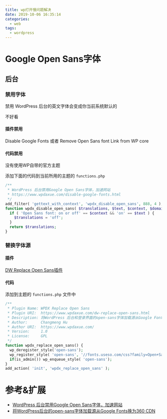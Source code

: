 ```yaml
---
title: wp打开慢问题解决
date: 2019-10-06 16:35:14
categories:
  - web
tags:
  - wordpress
---
```


# Google Open Sans字体

## 后台

### 禁用字体

禁用 WordPress 后台的英文字体会变成你当前系统默认的

不好看

#### 插件禁用

Disable Google Fonts 或者 Remove Open Sans font Link from WP core

#### 代码禁用

没有使用WP自带的官方主题

添加下面的代码到当前所用的主题的 `functions.php`

```php
/**
 * WordPress 后台禁用Google Open Sans字体，加速网站
 * https://www.wpdaxue.com/disable-google-fonts.html
 */
add_filter( 'gettext_with_context', 'wpdx_disable_open_sans', 888, 4 );
function wpdx_disable_open_sans( $translations, $text, $context, $domain ) {
  if ( 'Open Sans font: on or off' == $context && 'on' == $text ) {
    $translations = 'off';
  }
  return $translations;
}
```

### 替换字体源

#### 插件

[DW Replace Open Sans插件](http://m.devework.com/files/dw-replace-open-sans.zip) 

#### 代码

添加到主题的 `functions.php` 文件中

```php
/**
 * Plugin Name: WPDX Replace Open Sans
 * Plugin URI:  https://www.wpdaxue.com/dw-replace-open-sans.html
 * Description: 将WordPress 后台和登录界面的open-sans字体加载源从Google Fonts替换为360的CDN加载源。
 * Author:      Changmeng Hu
 * Author URI:  https://www.wpdaxue.com/
 * Version:     1.0
 * License:     GPL
 */
function wpdx_replace_open_sans() {
  wp_deregister_style('open-sans');
  wp_register_style( 'open-sans', '//fonts.useso.com/css?family=Open+Sans:300italic,400italic,600italic,300,400,600' );
  if(is_admin()) wp_enqueue_style( 'open-sans');
}
add_action( 'init', 'wpdx_replace_open_sans' );
```
# 参考&扩展

- [WordPress 后台禁用Google Open Sans字体，加速网站](https://www.wpdaxue.com/disable-google-fonts.html)
- [将WordPress后台的open-sans字体加载源从Google Fonts换为360 CDN](https://www.wpdaxue.com/dw-replace-open-sans.html)